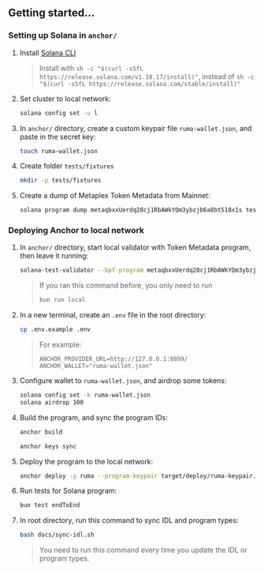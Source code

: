 ## Getting started...

### Setting up Solana in `anchor/`

1. Install [Solana CLI](https://solana.com/docs/intro/installation)

   > Install with `sh -c "$(curl -sSfL https://release.solana.com/v1.18.17/install)"`, instead of `sh -c "$(curl -sSfL https://release.solana.com/stable/install)"`

2. Set cluster to local network:

   ```bash
   solana config set -u l
   ```

3. In `anchor/` directory, create a custom keypair file `ruma-wallet.json`, and paste in the secret key:

   ```bash
   touch ruma-wallet.json
   ```

4. Create folder `tests/fixtures`

   ```bash
   mkdir -p tests/fixtures
   ```

5. Create a dump of Metaplex Token Metadata from Mainnet:

   ```bash
   solana program dump metaqbxxUerdq28cj1RbAWkYQm3ybzjb6a8bt518x1s tests/fixtures/mpl_token_metadata.so -u m
   ```

### Deploying Anchor to local network

1. In `anchor/` directory, start local validator with Token Metadata program, then leave it running:

   ```bash
   solana-test-validator --bpf-program metaqbxxUerdq28cj1RbAWkYQm3ybzjb6a8bt518x1s tests/fixtures/mpl_token_metadata.so -r
   ```

   > If you ran this command before, you only need to run
   >
   > ```bash
   > bun run local
   > ```

2. In a new terminal, create an `.env` file in the root directory:

   ```bash
   cp .env.example .env
   ```

   > For example:
   >
   > ```env
   > ANCHOR_PROVIDER_URL=http://127.0.0.1:8899/
   > ANCHOR_WALLET="ruma-wallet.json"
   > ```

3. Configure wallet to `ruma-wallet.json`, and airdrop some tokens:

   ```bash
   solana config set -k ruma-wallet.json
   solana airdrop 100
   ```

4. Build the program, and sync the program IDs:

   ```bash
   anchor build
   ```

   ```bash
   anchor keys sync
   ```

5. Deploy the program to the local network:

   ```bash
   anchor deploy -p ruma --program-keypair target/deploy/ruma-keypair.json
   ```

6. Run tests for Solana program:

   ```bash
   bun test endToEnd
   ```

7. In root directory, run this command to sync IDL and program types:

   ```bash
   bash docs/sync-idl.sh
   ```

   > You need to run this command every time you update the IDL or program types.
